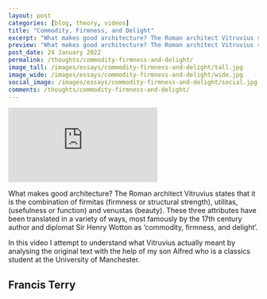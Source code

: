 ```yaml
---
layout: post
categories: [blog, theory, videos]
title: "Commodity, Firmness, and Delight"
excerpt: "What makes good architecture? The Roman architect Vitruvius states that it is the combination of firmitas, utilitas, and venustas. In this video I attempt to understand what Vitruvius actually meant with the help of my son Alfred."
preview: "What makes good architecture? The Roman architect Vitruvius states that it is the combination of firmitas (firmness or structural strength), utilitas, (usefulness or function) and venustas (beauty). In this video I attempt to understand what Vitruvius actually meant by analysing the original text with the help of my son Alfred who is a classics student at the University of Manchester."
post_date: 24 January 2022
permalink: /thoughts/commodity-firmness-and-delight/
image_tall: /images/essays/commodity-firmness-and-delight/tall.jpg
image_wide: /images/essays/commodity-firmness-and-delight/wide.jpg
social_image: /images/essays/commodity-firmness-and-delight/social.jpg
comments: /thoughts/commodity-firmness-and-delight/
---
```


<div class="videoWrapper">
	<iframe src="https://www.youtube.com/embed/AyaBwMKy9-A" frameborder="0" allow="autoplay; encrypted-media" allowfullscreen></iframe>
</div> 

What makes good architecture? The Roman architect Vitruvius states that it is the combination of firmitas (firmness or structural strength), utilitas, (usefulness or function) and venustas (beauty). These three attributes have been translated in a variety of ways, most famously by the 17th century author and diplomat Sir Henry Wotton as ‘commodity, firmness, and delight’.

In this video I attempt to understand what Vitruvius actually meant by analysing the original text with the help of my son Alfred who is a classics student at the University of Manchester.

## Francis Terry<br/><br/>